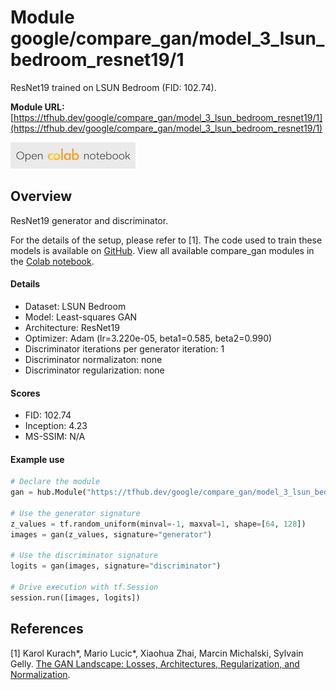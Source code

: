 # Module google/compare_gan/model_3_lsun_bedroom_resnet19/1
ResNet19 trained on LSUN Bedroom (FID: 102.74).

**Module URL:** [https://tfhub.dev/google/compare_gan/model_3_lsun_bedroom_resnet19/1](https://tfhub.dev/google/compare_gan/model_3_lsun_bedroom_resnet19/1)

[![Open Colab notebok](../../../../images/open_in_colab.png)](https://colab.research.google.com/github/google/compare_gan/blob/master/compare_gan/src/tfhub_models.ipynb)

## Overview

ResNet19 generator and discriminator.

For the details of the setup, please refer to [1].
The code used to train these models is available on
[GitHub](https://github.com/google/compare_gan).
View all available compare_gan modules in the [Colab notebook](https://colab.research.google.com/github/google/compare_gan/blob/master/compare_gan/src/tfhub_models.ipynb).

#### Details

* Dataset: LSUN Bedroom
* Model: Least-squares GAN
* Architecture: ResNet19
* Optimizer: Adam (lr=3.220e-05, beta1=0.585, beta2=0.990)
* Discriminator iterations per generator iteration: 1
* Discriminator normalizaton: none
* Discriminator regularization: none

#### Scores

* FID: 102.74
* Inception: 4.23
* MS-SSIM: N/A

#### Example use
```python
# Declare the module
gan = hub.Module("https://tfhub.dev/google/compare_gan/model_3_lsun_bedroom_resnet19/1")

# Use the generator signature
z_values = tf.random_uniform(minval=-1, maxval=1, shape=[64, 128])
images = gan(z_values, signature="generator")

# Use the discriminator signature
logits = gan(images, signature="discriminator")

# Drive execution with tf.Session
session.run([images, logits])
```

## References

[1] Karol Kurach*, Mario Lucic*, Xiaohua Zhai, Marcin Michalski, Sylvain Gelly.
[The GAN Landscape: Losses, Architectures, Regularization, and Normalization](https://openreview.net/pdf?id=SkeFUsQNx7).
